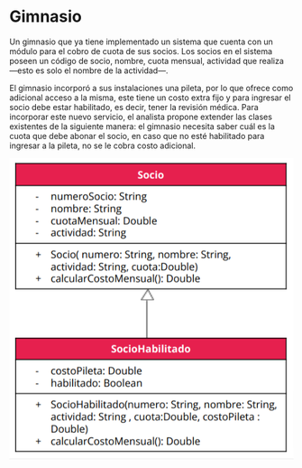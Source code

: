 
# Gimnasio

Un gimnasio que ya tiene implementado un sistema que cuenta con un módulo para el cobro de cuota de sus socios. Los socios en el sistema poseen un código de socio, nombre, cuota mensual, actividad que realiza —esto es solo el nombre de la actividad—.

El gimnasio incorporó a sus instalaciones una pileta, por lo que ofrece como adicional acceso a la misma, este tiene un costo extra fijo y para ingresar el socio debe estar habilitado, es decir, tener la revisión médica. Para incorporar este nuevo servicio, el analista propone extender las clases existentes de la siguiente manera: el gimnasio necesita saber cuál es la cuota que debe abonar el socio, en caso que no esté habilitado para ingresar a la pileta, no se le cobra costo adicional.


![UML- Consigna]( https://github.com/soymilidev/JAVA-I/blob/main/C10/C10-Clase-SocioClub/img/EjercicioClase.png )